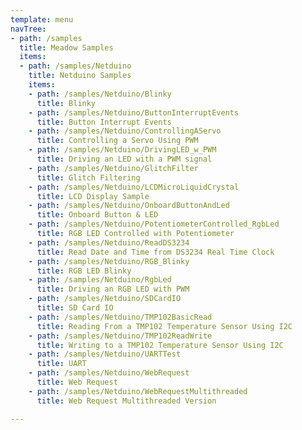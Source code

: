 ```yaml
---
template: menu
navTree:
- path: /samples
  title: Meadow Samples
  items:
  - path: /samples/Netduino
    title: Netduino Samples
    items:
    - path: /samples/Netduino/Blinky
      title: Blinky
    - path: /samples/Netduino/ButtonInterruptEvents
      title: Button Interrupt Events
    - path: /samples/Netduino/ControllingAServo
      title: Controlling a Servo Using PWM
    - path: /samples/Netduino/DrivingLED_w_PWM
      title: Driving an LED with a PWM signal
    - path: /samples/Netduino/GlitchFilter
      title: Glitch Filtering
    - path: /samples/Netduino/LCDMicroLiquidCrystal
      title: LCD Display Sample
    - path: /samples/Netduino/OnboardButtonAndLed
      title: Onboard Button & LED
    - path: /samples/Netduino/PotentiometerControlled_RgbLed
      title: RGB LED Controlled with Potentiometer
    - path: /samples/Netduino/ReadDS3234
      title: Read Date and Time from DS3234 Real Time Clock
    - path: /samples/Netduino/RGB_Blinky
      title: RGB LED Blinky
    - path: /samples/Netduino/RgbLed
      title: Driving an RGB LED with PWM
    - path: /samples/Netduino/SDCardIO
      title: SD Card IO
    - path: /samples/Netduino/TMP102BasicRead
      title: Reading From a TMP102 Temperature Sensor Using I2C
    - path: /samples/Netduino/TMP102ReadWrite
      title: Writing to a TMP102 Temperature Sensor Using I2C
    - path: /samples/Netduino/UARTTest
      title: UART
    - path: /samples/Netduino/WebRequest
      title: Web Request
    - path: /samples/Netduino/WebRequestMultithreaded
      title: Web Request Multithreaded Version

---
```

